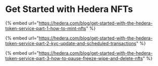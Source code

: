 # Get Started with Hedera NFTs

{% embed url="https://hedera.com/blog/get-started-with-the-hedera-token-service-part-1-how-to-mint-nfts" %}

{% embed url="https://hedera.com/blog/get-started-with-the-hedera-token-service-part-2-kyc-update-and-scheduled-transactions" %}

{% embed url="https://hedera.com/blog/get-started-with-the-hedera-token-service-part-3-how-to-pause-freeze-wipe-and-delete-nfts" %}
